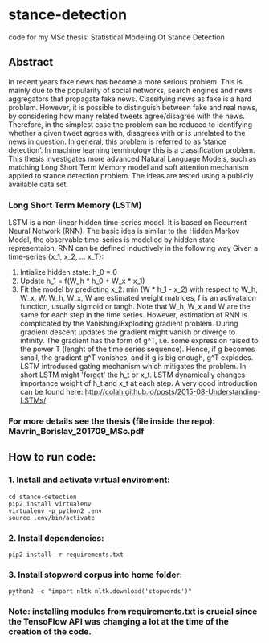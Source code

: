 # stance-detection
code for my MSc thesis: Statistical Modeling Of Stance Detection

## Abstract
In recent years fake news has become a more serious problem. This is mainly due to the popularity of social networks, search engines and news aggregators that propagate fake news. Classifying news as fake is a hard problem. However, it is possible to distinguish between fake and real news, by considering how many related tweets agree/disagree with the news. Therefore, in the simplest case the problem can be reduced to identifying whether a given tweet agrees with, disagrees with or is unrelated to the news in question. In general, this problem is referred to as ’stance detection’. In machine learning terminology this is a classification problem. This thesis investigates more advanced Natural Language Models, such as matching Long Short Term Memory model and soft attention mechanism applied to stance detection problem. The ideas are tested using a publicly available data set.

### Long Short Term Memory (LSTM)
LSTM is a non-linear hidden time-series model. It is based on Recurrent Neural Network (RNN). The basic idea is similar to the Hidden Markov Model, the observable time-series is modelled by hidden state representaion.
RNN can be defined inductively in the following way
Given a time-series {x_1, x_2, ... x_T}:
 1. Intialize hidden state: h_0 = 0
 2. Update h_1 = f(W_h * h_0 + W_x * x_1)
 3. Fit the model by predicting x_2: min (W * h_1 - x_2) with respect to W_h, W_x, W.
W_h, W_x, W are estimated weight matrices, f is an activataion function, usually sigmoid or tangh. Note that W_h, W_x and W are the same for each step in the time series.
However, estimation of RNN is complicated by the Vanishing/Exploding gradient problem. During gradient descent updates the gradient might vanish or diverge to infinity. The gradient has the form of g^T, i.e. some expression raised to the power T (lenght of the time series sequence). Hence, if g becomes small, the gradient g^T vanishes, and if g is big enough, g^T explodes.
LSTM introduced gating mechanism which mitigates the problem. In short LSTM might 'forget' the h_t or x_t. LSTM dynamically changes importance weight of h_t and x_t at each step. A very good introduction can be found here: http://colah.github.io/posts/2015-08-Understanding-LSTMs/

### For more details see the thesis (file inside the repo): Mavrin_Borislav_201709_MSc.pdf

## How to run code:
### 1. Install and activate virtual enviroment:
 ```
 cd stance-detection
 pip2 install virtualenv
 virtualenv -p python2 .env
 source .env/bin/activate
 ```
### 2. Install dependencies:
 ```
 pip2 install -r requirements.txt
 ```
### 3. Install stopword corpus into home folder:
```
python2 -c "import nltk nltk.download('stopwords')"
```
### Note: installing modules from requirements.txt is crucial since the TensoFlow API was changing a lot at the time of the creation of the code.
